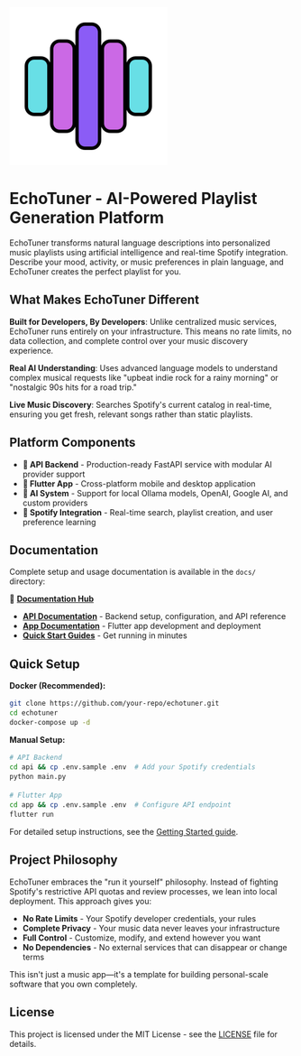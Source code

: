 ![EchoTuner Logo](./EchoTunerLogo.svg)

# EchoTuner - AI-Powered Playlist Generation Platform

EchoTuner transforms natural language descriptions into personalized music playlists using artificial intelligence and real-time Spotify integration. Describe your mood, activity, or music preferences in plain language, and EchoTuner creates the perfect playlist for you.

## What Makes EchoTuner Different

**Built for Developers, By Developers**: Unlike centralized music services, EchoTuner runs entirely on your infrastructure. This means no rate limits, no data collection, and complete control over your music discovery experience.

**Real AI Understanding**: Uses advanced language models to understand complex musical requests like "upbeat indie rock for a rainy morning" or "nostalgic 90s hits for a road trip."

**Live Music Discovery**: Searches Spotify's current catalog in real-time, ensuring you get fresh, relevant songs rather than static playlists.

## Platform Components

- **🔧 API Backend** - Production-ready FastAPI service with modular AI provider support
- **📱 Flutter App** - Cross-platform mobile and desktop application  
- **🤖 AI System** - Support for local Ollama models, OpenAI, Google AI, and custom providers
- **🎵 Spotify Integration** - Real-time search, playlist creation, and user preference learning

## Documentation

Complete setup and usage documentation is available in the `docs/` directory:

📖 **[Documentation Hub](docs/README.md)**

- **[API Documentation](docs/api/)** - Backend setup, configuration, and API reference
- **[App Documentation](docs/app/)** - Flutter app development and deployment  
- **[Quick Start Guides](docs/README.md)** - Get running in minutes

## Quick Setup

**Docker (Recommended):**
```bash
git clone https://github.com/your-repo/echotuner.git
cd echotuner
docker-compose up -d
```

**Manual Setup:**
```bash
# API Backend
cd api && cp .env.sample .env  # Add your Spotify credentials
python main.py

# Flutter App  
cd app && cp .env.sample .env  # Configure API endpoint
flutter run
```

For detailed setup instructions, see the [Getting Started guide](docs/README.md).

## Project Philosophy

EchoTuner embraces the "run it yourself" philosophy. Instead of fighting Spotify's restrictive API quotas and review processes, we lean into local deployment. This approach gives you:

- **No Rate Limits** - Your Spotify developer credentials, your rules
- **Complete Privacy** - Your music data never leaves your infrastructure
- **Full Control** - Customize, modify, and extend however you want
- **No Dependencies** - No external services that can disappear or change terms

This isn't just a music app—it's a template for building personal-scale software that you own completely.

## License

This project is licensed under the MIT License - see the [LICENSE](LICENSE) file for details.
